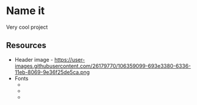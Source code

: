 # Name it

Very cool project

## Resources

-   Header image - https://user-images.githubusercontent.com/26179770/106359099-693e3380-6336-11eb-8069-9e36f25de5ca.png
-   Fonts
    -   <link rel="preconnect" href="https://fonts.gstatic.com">
    -   <link href="https://fonts.googleapis.com/css2?family=Lato:ital,wght@0,100;0,300;0,400;0,700;0,900;1,100;1,300;1,400;1,700;1,900&display=swap" rel="stylesheet">
    -   <link href="https://fonts.googleapis.com/css2?family=Hachi+Maru+Pop&display=swap" rel="stylesheet">
